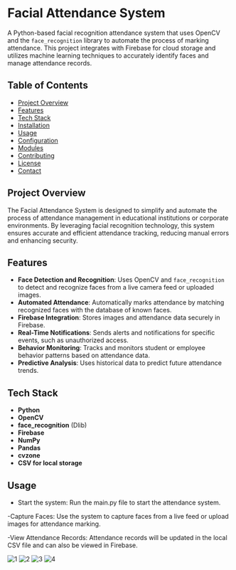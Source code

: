 # Facial Attendance System

A Python-based facial recognition attendance system that uses OpenCV and the `face_recognition` library to automate the process of marking attendance. This project integrates with Firebase for cloud storage and utilizes machine learning techniques to accurately identify faces and manage attendance records.

## Table of Contents

- [Project Overview](#project-overview)
- [Features](#features)
- [Tech Stack](#tech-stack)
- [Installation](#installation)
- [Usage](#usage)
- [Configuration](#configuration)
- [Modules](#modules)
- [Contributing](#contributing)
- [License](#license)
- [Contact](#contact)

## Project Overview

The Facial Attendance System is designed to simplify and automate the process of attendance management in educational institutions or corporate environments. By leveraging facial recognition technology, this system ensures accurate and efficient attendance tracking, reducing manual errors and enhancing security.

## Features

- **Face Detection and Recognition**: Uses OpenCV and `face_recognition` to detect and recognize faces from a live camera feed or uploaded images.
- **Automated Attendance**: Automatically marks attendance by matching recognized faces with the database of known faces.
- **Firebase Integration**: Stores images and attendance data securely in Firebase.
- **Real-Time Notifications**: Sends alerts and notifications for specific events, such as unauthorized access.
- **Behavior Monitoring**: Tracks and monitors student or employee behavior patterns based on attendance data.
- **Predictive Analysis**: Uses historical data to predict future attendance trends.

## Tech Stack

- **Python**
- **OpenCV**
- **face_recognition** (Dlib)
- **Firebase**
- **NumPy**
- **Pandas**
- **cvzone**
- **CSV for local storage**

## Usage

- Start the system: Run the main.py file to start the attendance system.

-Capture Faces: Use the system to capture faces from a live feed or upload images for attendance marking.

-View Attendance Records: Attendance records will be updated in the local CSV file and can also be viewed in Firebase.





![1](https://github.com/user-attachments/assets/ef6728b0-b112-4f7f-abb0-a27a53726e9d)
![2](https://github.com/user-attachments/assets/14d23dcc-7754-4d53-a2b8-5e0bb1c4cb0b)
![3](https://github.com/user-attachments/assets/3ca5eaa1-5646-4127-a112-cee711dc5fe4)
![4](https://github.com/user-attachments/assets/9de81ef9-2f6b-4a11-8db4-3b5d6d765dfe)

